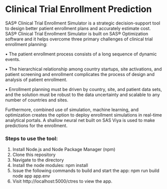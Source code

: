 # Clinical Trial Enrollment Prediction

SAS® Clinical Trial Enrollment Simulator is a strategic decision-support tool to design better patient enrollment plans and accurately estimate cost. SAS® Clinical Trial Enrollment Simulator is built on SAS® Optimization software and it helps overcome three primary challenges of clinical trial enrollment planning:


•	The patient enrollment process consists of a long sequence of dynamic events.


•	The hierarchical relationship among country startups, site activations, and patient screening and enrollment complicates the process of design and analysis of patient enrollment.


•	Enrollment planning must be driven by country, site, and patient data sets, and the solution must be robust to the data uncertainty and scalable to any number of countries and sites. 

Furthermore, combined use of simulation, machine learning, and optimization creates the option to deploy enrollment simulations in real-time analytical portals. A shallow neural net built on SAS Viya is used to make predictions for the enrollment.

### Steps to use the tool:
1.	Install Node.js and Node Package Manager (npm)
2.	Clone this repository
3.	Navigate to the directory 
4.	Install the node modules: 
npm install
5.	Issue the following commands to build and start the app:
npm run build
node app app.env
6.	Visit http://localhost:5000/ctres to view the app.




